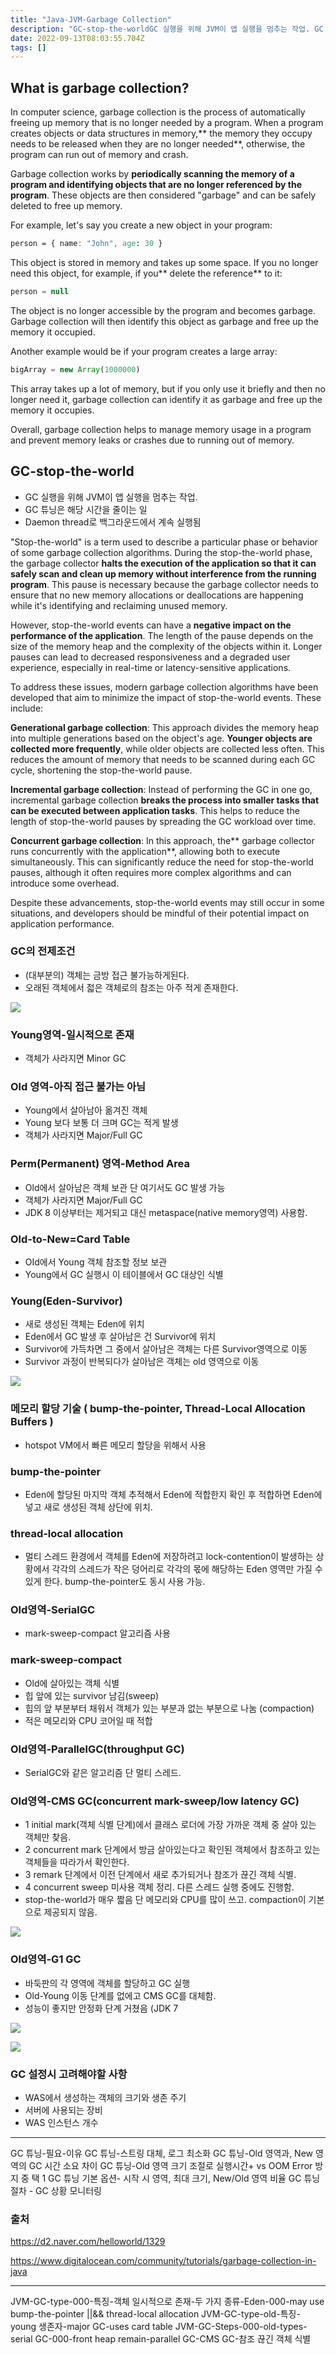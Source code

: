 ```yaml
---
title: "Java-JVM-Garbage Collection"
description: "GC-stop-the-worldGC 실행을 위해 JVM이 앱 실행을 멈추는 작업. GC 튜닝은 해당 시간을 줄이는 일Daemon thread로 백그라운드에서 계속 실행됨 GC의 전제조건대부분의 객체는 금방 접근 불가능하게된다.오래된 객체에서 젋은 객체로의 참조는 아"
date: 2022-09-13T08:03:55.704Z
tags: []
---
```

## What is garbage collection?
In computer science, garbage collection is the process of automatically freeing up memory that is no longer needed by a program. When a program creates objects or data structures in memory,** the memory they occupy needs to be released when they are no longer needed**, otherwise, the program can run out of memory and crash.

Garbage collection works by **periodically scanning the memory of a program and identifying objects that are no longer referenced by the program**. These objects are then considered "garbage" and can be safely deleted to free up memory.

For example, let's say you create a new object in your program:
```css
person = { name: "John", age: 30 }
```
This object is stored in memory and takes up some space. If you no longer need this object, for example, if you** delete the reference** to it:
```js
person = null
```
The object is no longer accessible by the program and becomes garbage. Garbage collection will then identify this object as garbage and free up the memory it occupied.

Another example would be if your program creates a large array:
```js
bigArray = new Array(1000000)
```
This array takes up a lot of memory, but if you only use it briefly and then no longer need it, garbage collection can identify it as garbage and free up the memory it occupies.

Overall, garbage collection helps to manage memory usage in a program and prevent memory leaks or crashes due to running out of memory.


## GC-stop-the-world
- GC 실행을 위해 JVM이 앱 실행을 멈추는 작업. 
- GC 튜닝은 해당 시간을 줄이는 일
- Daemon thread로 백그라운드에서 계속 실행됨 

"Stop-the-world" is a term used to describe a particular phase or behavior of some garbage collection algorithms. During the stop-the-world phase, the garbage collector **halts the execution of the application so that it can safely scan and clean up memory without interference from the running program**. This pause is necessary because the garbage collector needs to ensure that no new memory allocations or deallocations are happening while it's identifying and reclaiming unused memory.

However, stop-the-world events can have a **negative impact on the performance of the application**. The length of the pause depends on the size of the memory heap and the complexity of the objects within it. Longer pauses can lead to decreased responsiveness and a degraded user experience, especially in real-time or latency-sensitive applications.

To address these issues, modern garbage collection algorithms have been developed that aim to minimize the impact of stop-the-world events. These include:

**Generational garbage collection**: This approach divides the memory heap into multiple generations based on the object's age. **Younger objects are collected more frequently**, while older objects are collected less often. This reduces the amount of memory that needs to be scanned during each GC cycle, shortening the stop-the-world pause.

**Incremental garbage collection**: Instead of performing the GC in one go, incremental garbage collection **breaks the process into smaller tasks that can be executed between application tasks**. This helps to reduce the length of stop-the-world pauses by spreading the GC workload over time.

**Concurrent garbage collection**: In this approach, the** garbage collector runs concurrently with the application**, allowing both to execute simultaneously. This can significantly reduce the need for stop-the-world pauses, although it often requires more complex algorithms and can introduce some overhead.

Despite these advancements, stop-the-world events may still occur in some situations, and developers should be mindful of their potential impact on application performance.


### GC의 전제조건
- (대부분의) 객체는 금방 접근 불가능하게된다.
- 오래된 객체에서 젋은 객체로의 참조는 아주 적게 존재한다.

![](/velogimages/5379d665-1352-4551-b202-f5b311f996de-image.png)

### Young영역-일시적으로 존재 
- 객체가 사라지면 Minor GC 

### Old 영역-아직 접근 불가는 아님
- Young에서 살아남아 옮겨진 객체
- Young 보다 보통 더 크며 GC는 적게 발생 
- 객체가 사라지면 Major/Full GC 

### Perm(Permanent) 영역-Method Area
- Old에서 살아남은 객체 보관 단 여기서도 GC 발생 가능 
- 객체가 사라지면 Major/Full GC
- JDK 8 이상부터는 제거되고 대신 metaspace(native memory영역) 사용함. 

### Old-to-New=Card Table 
- OId에서 Young 객체 참조할 정보 보관 
- Young에서 GC 실행시 이 테이블에서 GC 대상인 식별 

### Young(Eden-Survivor) 
- 새로 생성된 객체는 Eden에 위치 
- Eden에서 GC 발생 후 살아남은 건 Survivor에 위치 
- Survivor에 가득차면 그 중에서 살아남은 객체는  다른 Survivor영역으로 이동
- Survivor 과정이 반복되다가 살아남은 객체는 old 영역으로 이동 

![](/velogimages/bbfdefd2-b00d-4809-81a0-68136423c426-image.png)

### 메모리 할당 기술 ( bump-the-pointer, Thread-Local Allocation Buffers )
- hotspot VM에서 빠른 메모리 할당을 위해서 사용 

### bump-the-pointer
- Eden에 할당된 마지막 객체 추적해서 Eden에 적합한지 확인 후 적합하면 Eden에 넣고 새로 생성된 객체 상단에 위치. 

### thread-local allocation
- 멀티 스레드 환경에서 객체를 Eden에 저장하려고 lock-contention이 발생하는 상황에서 각각의 스레드가 작은 덩어리로 각각의 몫에 해당하는 Eden 영역만 가질 수 있게 한다. bump-the-pointer도 동시 사용 가능. 

### Old영역-SerialGC
- mark-sweep-compact 알고리즘 사용 

### mark-sweep-compact 
- Old에 살아있는 객체 식별 
- 힙 앞에 있는 survivor 남김(sweep) 
- 힙의 앞 부분부터 채워서 객체가 있는 부분과 없는 부분으로 나눔 (compaction) 
- 적은 메모리와 CPU 코어일 때 적합 

### Old영역-ParallelGC(throughput GC) 
- SerialGC와 같은 알고리즘 단 멀티 스레드. 

### Old영역-CMS GC(concurrent mark-sweep/low latency GC)  
- 1 initial mark(객체 식별 단계)에서 클래스 로더에 가장 가까운 객체 중 살아 있는 객체만 찾음. 
- 2 concurrent mark 단계에서 방금 살아있는다고 확인된 객체에서 참조하고 있는 객체들을 따라가서 확인한다. 
- 3 remark 단계에서 이전 단계에서 새로 추가되거나 참조가 끊긴 객체 식별. 
- 4 concurrent sweep 미사용 객체 정리. 다른 스레드 실행 중에도 진행함. 
- stop-the-world가 매우 짧음 단 메모리와 CPU를 많이 쓰고. compaction이 기본으로 제공되지 않음. 

![](/velogimages/b8a9acff-4903-4c13-876b-5a9a389bb17e-image.png)

### Old영역-G1 GC 
- 바둑판의 각 영역에 객체를 할당하고 GC 실행 
- Old-Young 이동 단계를 없에고 CMS GC를 대체함. 
- 성능이 좋지만 안정화 단계 거쳤음 (JDK 7

![](/velogimages/73d3eaac-2356-49c8-bc14-bffeb243f5ae-image.png)

![](/velogimages/19cf2094-6a39-4130-a153-3b4dc513ccaf-image.png)

### GC 설정시 고려해야할 사항
- WAS에서 생성하는 객체의 크기와 생존 주기
- 서버에 사용되는 장비 
- WAS 인스턴스 개수 

---


GC 튜닝-필요-이유 
GC 튜닝-스트링 대체, 로그 최소화 
GC 튜닝-Old 영역과, New 영역의 GC 시간 소요 차이 
GC 튜닝-Old 영역 크기 조절로 실행시간+ vs OOM Error 방지 중 택 1 
GC 튜닝 기본 옵션- 시작 시 영역, 최대 크기, New/Old 영역 비율 
GC 튜닝 절차 - GC 상황 모니터링 

### 출처 
https://d2.naver.com/helloworld/1329

https://www.digitalocean.com/community/tutorials/garbage-collection-in-java

---

JVM-GC-type-000-특징-객체 일시적으로 존재-두 가지 종류-Eden-000-may use bump-the-pointer ||&& thread-local allocation 
JVM-GC-type-old-특징-young 생존자-major GC-uses card table 
JVM-GC-Steps-000-old-types-serial GC-000-front heap remain-parallel GC-CMS GC-참조 끊긴 객체 식별